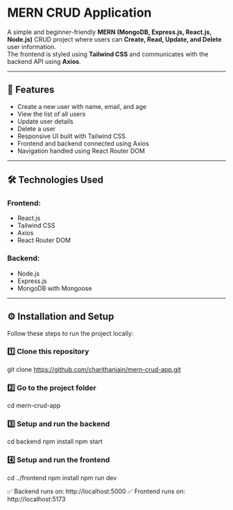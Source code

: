 # MERN CRUD Application

A simple and beginner-friendly **MERN (MongoDB, Express.js, React.js, Node.js)** CRUD project where users can **Create, Read, Update, and Delete** user information.  
The frontend is styled using **Tailwind CSS** and communicates with the backend API using **Axios**.

---

## 🚀 Features

- Create a new user with name, email, and age  
- View the list of all users  
- Update user details  
- Delete a user  
- Responsive UI built with Tailwind CSS  
- Frontend and backend connected using Axios  
- Navigation handled using React Router DOM  

---

## 🛠️ Technologies Used

### Frontend:
- React.js  
- Tailwind CSS  
- Axios  
- React Router DOM  

### Backend:
- Node.js  
- Express.js  
- MongoDB with Mongoose  

---

## ⚙️ Installation and Setup

Follow these steps to run the project locally:

### 1️⃣ Clone this repository
git clone https://github.com/charithanjain/mern-crud-app.git


### 2️⃣ Go to the project folder
cd mern-crud-app

### 3️⃣ Setup and run the backend
cd backend
npm install
npm start

### 4️⃣ Setup and run the frontend
cd ../frontend
npm install
npm run dev

✅ Backend runs on: http://localhost:5000
✅ Frontend runs on: http://localhost:5173
